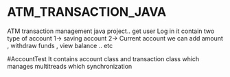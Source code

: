 # ATM_TRANSACTION_JAVA
ATM transaction management java project.. 
get user Log in
it contain two type of account 
     1-> saving account 
     2-> Current account 
we can add amount , withdraw funds  , view balance .. etc

#AccountTest
It contains account class and transaction class which manages multitreads which synchronization

